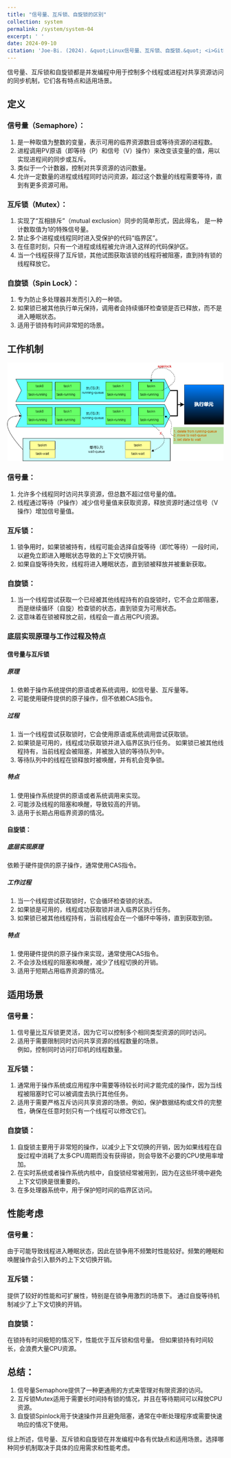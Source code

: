 ```yaml
---
title: "信号量、互斥锁、自旋锁的区别"
collection: system
permalink: /system/system-04
excerpt: ' '
date: 2024-09-10
citation: 'Joe-Bi. (2024). &quot;Linux信号量、互斥锁、自旋锁.&quot; <i>GitHub Joe-Bi of Bugs</i>'
---
```



信号量、互斥锁和自旋锁都是并发编程中用于控制多个线程或进程对共享资源访问的同步机制，它们各有特点和适用场景。

## 定义

### 信号量（Semaphore）：
1) 是一种取值为整数的变量，表示可用的临界资源数目或等待资源的进程数。<br />
2) 进程调用PV原语（即等待（P）和信号（V）操作）来改变该变量的值，用以实现进程间的同步或互斥。<br />
3) 类似于一个计数器，控制对共享资源的访问数量。<br />
4) 允许一定数量的进程或线程同时访问资源，超过这个数量的线程需要等待，直到有更多资源可用。<br />

### 互斥锁（Mutex）：
1) 实现了“互相排斥”（mutual exclusion）同步的简单形式，因此得名， 是一种计数取值为1的特殊信号量。<br />
2) 禁止多个进程或线程同时进入受保护的代码“临界区”。<br />
3) 在任意时刻，只有一个进程或线程被允许进入这样的代码保护区。<br />
4) 当一个线程获得了互斥锁，其他试图获取该锁的线程将被阻塞，直到持有锁的线程释放它。<br />

### 自旋锁（Spin Lock）：
1) 专为防止多处理器并发而引入的一种锁。<br />
2) 如果锁已被其他执行单元保持，调用者会持续循环检查锁是否已释放，而不是进入睡眠状态。<br />
3) 适用于锁持有时间非常短的场景。<br />

## 工作机制
<div  align="center">
<img src="../images/semaphore-mutex-spinlock.png"/>
</div>

### 信号量：
1) 允许多个线程同时访问共享资源，但总数不超过信号量的值。<br />
2) 线程通过等待（P操作）减少信号量值来获取资源，释放资源时通过信号（V操作）增加信号量值。<br />

### 互斥锁：
1) 锁争用时，如果锁被持有，线程可能会选择自旋等待（即忙等待）一段时间，以避免立即进入睡眠状态导致的上下文切换开销。<br />
2) 如果自旋等待失败，线程将进入睡眠状态，直到锁被释放并被重新获取。<br />

### 自旋锁：
1) 当一个线程尝试获取一个已经被其他线程持有的自旋锁时，它不会立即阻塞，而是继续循环（自旋）检查锁的状态，直到锁变为可用状态。<br />
2) 这意味着在锁被释放之前，线程会一直占用CPU资源。<br />

### 底层实现原理与工作过程及特点

#### 信号量与互斥锁

##### 原理
1) 依赖于操作系统提供的原语或者系统调用，如信号量、互斥量等。<br />
2) 可能使用硬件提供的原子操作，但不依赖CAS指令。<br />

##### 过程
1) 当一个线程尝试获取锁时，它会使用原语或系统调用尝试获取锁。<br />
2) 如果锁是可用的，线程成功获取锁并进入临界区执行任务。
如果锁已被其他线程持有，当前线程会被阻塞，并被放入锁的等待队列中。<br />
3) 等待队列中的线程在锁释放时被唤醒，并有机会竞争锁。<br />

##### 特点
1) 使用操作系统提供的原语或者系统调用来实现。<br />
2) 可能涉及线程的阻塞和唤醒，导致较高的开销。<br />
3) 适用于长期占用临界资源的情况。<br />

#### 自旋锁：

##### 底层实现原理
依赖于硬件提供的原子操作，通常使用CAS指令。

##### 工作过程
1) 当一个线程尝试获取锁时，它会循环检查锁的状态。<br />
2) 如果锁是可用的，线程成功获取锁并进入临界区执行任务。<br />
3) 如果锁已被其他线程持有，当前线程会在一个循环中等待，直到获取到锁。<br />

##### 特点
1) 使用硬件提供的原子操作来实现，通常使用CAS指令。<br />
2) 不会涉及线程的阻塞和唤醒，减少了线程切换的开销。<br />
3) 适用于短期占用临界资源的情况。<br />

## 适用场景

### 信号量：
1) 信号量比互斥锁更灵活，因为它可以控制多个相同类型资源的同时访问。<br />
2) 适用于需要限制同时访问共享资源的线程数量的场景。<br />
例如，控制同时访问打印机的线程数量。<br />

### 互斥锁：
1) 通常用于操作系统或应用程序中需要等待较长时间才能完成的操作，因为当线程被阻塞时它可以被调度去执行其他任务。<br />
2) 适用于需要严格互斥访问共享资源的场景。例如，保护数据结构或文件的完整性，确保在任意时刻只有一个线程可以修改它们。<br />

### 自旋锁：
1) 自旋锁主要用于非常短的操作，以减少上下文切换的开销，因为如果线程在自旋过程中消耗了太多CPU周期而没有获得锁，则会导致不必要的CPU使用率增加。<br />
2) 在实时系统或者操作系统内核中，自旋锁经常被用到，因为在这些环境中避免上下文切换是很重要的。<br />
3) 在多处理器系统中，用于保护短时间的临界区访问。<br />

## 性能考虑

### 信号量：
由于可能导致线程进入睡眠状态，因此在锁争用不频繁时性能较好。频繁的睡眠和唤醒操作会引入额外的上下文切换开销。

### 互斥锁：
提供了较好的性能和可扩展性，特别是在锁争用激烈的场景下。
通过自旋等待机制减少了上下文切换的开销。

### 自旋锁：
在锁持有时间极短的情况下，性能优于互斥锁和信号量。
但如果锁持有时间较长，会浪费大量CPU资源。

## 总结：

1) 信号量Semaphore提供了一种更通用的方式来管理对有限资源的访问。<br />
2) 互斥锁Mutex适用于需要长时间持有锁的情况，并且在等待期间可以释放CPU资源。<br />
3) 自旋锁Spinlock用于快速操作并且避免阻塞，通常在中断处理程序或需要快速响应的情况下使用。<br />

综上所述，信号量、互斥锁和自旋锁在并发编程中各有优缺点和适用场景。选择哪种同步机制取决于具体的应用需求和性能考虑。